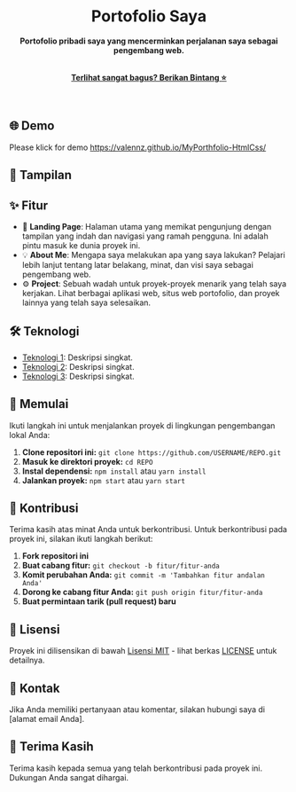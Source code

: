 <p align="center">
  <!-- <img src="https://github.com/ValenNz/MyProfile.github.io/blob/main/gambar/logo.png" alt="Logo Proyek" width="200"> -->
</p>

<h1 align="center">Portofolio Saya</h1>

<div align="center">
  <strong>Portofolio pribadi saya yang mencerminkan perjalanan saya sebagai pengembang web.</strong>
</div>

<br>

<p align="center">
  <a href="https://github.com/USERNAME/REPO"><strong>Terlihat sangat bagus? Berikan Bintang ⭐</strong></a>
</p>

<br>

## 🌐 Demo

Please klick for demo
https://valennz.github.io/MyPorthfolio-HtmlCss/
## 📸 Tampilan

<!-- <img src> https://github.com/ValenNz/MyProfile.github.io/images/preview.png) -->

## ✨ Fitur

- 🚀 **Landing Page**: Halaman utama yang memikat pengunjung dengan tampilan yang indah dan navigasi yang ramah pengguna. Ini adalah pintu masuk ke dunia proyek ini.
- 💡 **About Me**: Mengapa saya melakukan apa yang saya lakukan? Pelajari lebih lanjut tentang latar belakang, minat, dan visi saya sebagai pengembang web.
- ⚙️ **Project**: Sebuah wadah untuk proyek-proyek menarik yang telah saya kerjakan. Lihat berbagai aplikasi web, situs web portofolio, dan proyek lainnya yang telah saya selesaikan.

## 🛠️ Teknologi

- [Teknologi 1](https://link_ke_sumber_teknologi_1): Deskripsi singkat.
- [Teknologi 2](https://link_ke_sumber_teknologi_2): Deskripsi singkat.
- [Teknologi 3](https://link_ke_sumber_teknologi_3): Deskripsi singkat.

## 🚀 Memulai

Ikuti langkah ini untuk menjalankan proyek di lingkungan pengembangan lokal Anda:

1. **Clone repositori ini:** `git clone https://github.com/USERNAME/REPO.git`
2. **Masuk ke direktori proyek:** `cd REPO`
3. **Instal dependensi:** `npm install` atau `yarn install`
4. **Jalankan proyek:** `npm start` atau `yarn start`

## 🤝 Kontribusi

Terima kasih atas minat Anda untuk berkontribusi. Untuk berkontribusi pada proyek ini, silakan ikuti langkah berikut:

1. **Fork repositori ini**
2. **Buat cabang fitur:** `git checkout -b fitur/fitur-anda`
3. **Komit perubahan Anda:** `git commit -m 'Tambahkan fitur andalan Anda'`
4. **Dorong ke cabang fitur Anda:** `git push origin fitur/fitur-anda`
5. **Buat permintaan tarik (pull request) baru**

## 📝 Lisensi

Proyek ini dilisensikan di bawah [Lisensi MIT](LICENSE) - lihat berkas [LICENSE](LICENSE) untuk detailnya.

## 📧 Kontak

Jika Anda memiliki pertanyaan atau komentar, silakan hubungi saya di [alamat email Anda].

## 👏 Terima Kasih

Terima kasih kepada semua yang telah berkontribusi pada proyek ini. Dukungan Anda sangat dihargai.

</div>

